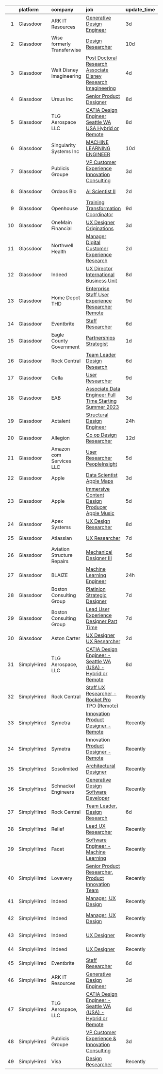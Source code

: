 

|    | platform    | company                    | job                                                                                                                                                                                                                                                                                                                                                                                                                                                                                                                                                                                                                                                                                                                                                                                                                                                                                                                                                                                                                                                                                                                                                                                                                                                                                                                                                                                                                                                                                                                                                             | update_time   | location                  |
|---:|:------------|:---------------------------|:----------------------------------------------------------------------------------------------------------------------------------------------------------------------------------------------------------------------------------------------------------------------------------------------------------------------------------------------------------------------------------------------------------------------------------------------------------------------------------------------------------------------------------------------------------------------------------------------------------------------------------------------------------------------------------------------------------------------------------------------------------------------------------------------------------------------------------------------------------------------------------------------------------------------------------------------------------------------------------------------------------------------------------------------------------------------------------------------------------------------------------------------------------------------------------------------------------------------------------------------------------------------------------------------------------------------------------------------------------------------------------------------------------------------------------------------------------------------------------------------------------------------------------------------------------------|:--------------|:--------------------------|
|  1 | Glassdoor   | ARK IT Resources           | [Generative Design Engineer](https://www.glassdoor.com/partner/jobListing.htm?pos=118&ao=1136043&s=58&guid=00000182b4e85b62ba640073dd99b84c&src=GD_JOB_AD&t=SR&vt=w&ea=1&cs=1_1594f943&cb=1660892503219&jobListingId=1008072023675&jrtk=3-0-1gaqegmsokhqr801-1gaqegmtagsog800-59d5607c1d7a8210-)                                                                                                                                                                                                                                                                                                                                                                                                                                                                                                                                                                                                                                                                                                                                                                                                                                                                                                                                                                                                                                                                                                                                                                                                                                                                | 3d            | Menlo Park, CA            |
|  2 | Glassdoor   | Wise formerly Transferwise | [Design Researcher](https://www.glassdoor.com/partner/jobListing.htm?pos=120&ao=1136043&s=58&guid=00000182b4e85b62ba640073dd99b84c&src=GD_JOB_AD&t=SR&vt=w&cs=1_4b9acf99&cb=1660892503219&jobListingId=1008061068404&jrtk=3-0-1gaqegmsokhqr801-1gaqegmtagsog800-8e8d3fd3090ffea4-)                                                                                                                                                                                                                                                                                                                                                                                                                                                                                                                                                                                                                                                                                                                                                                                                                                                                                                                                                                                                                                                                                                                                                                                                                                                                              | 10d           | New York, NY              |
|  3 | Glassdoor   | Walt Disney Imagineering   | [Post Doctoral Research Associate  Disney Research Imagineering](https://www.glassdoor.com/partner/jobListing.htm?pos=106&ao=1110586&s=58&guid=00000182b4e85b62ba640073dd99b84c&src=GD_JOB_AD&t=SR&vt=w&cs=1_1743dcde&cb=1660892503218&jobListingId=1008070871758&cpc=BAEB662971763A76&jrtk=3-0-1gaqegmsokhqr801-1gaqegmtagsog800-094cb28899651f1e--6NYlbfkN0DAFTyt7pbDCC2JPO79CSdi1dIb81yjczP5qsKcZIxgiYm3-7g-689UDqHItQTwke9Fx28i8WvyzUKXqY8nPuZwaZLte5ddTqjQHCSuU5-ym2PGqwmmKXFtINbEiUYIg1mB-NmFatQHYkr_1eGlerVcAfCzygTPNzjEtBLdlkoRyrPrs80HGZk4Z3PRdE3YT4vdDjG6zhgrKWqezTcRPwTmxMDnbGugmJGTWA7SAycT6rHBAtzR0d1A1XuPRlxt6Zn7ikV_1Mba8efJjCCaWIP7QH4dGShHs6-M4hDjQDgDhHWcZ9XKooXHr57AVhPT2SqS_WsHyQDTjwBSdlowk0OwN2pET2UnnaHkElGXEqPplv0ywegLGVHqz3h5hWUTV46MXX5CI3K8V4C5eas1Zcy3K87ARi3aaQvxoCqrXCWfkPM25P06j0h11CQ6i-yYGD4%3D)                                                                                                                                                                                                                                                                                                                                                                                                                                                                                                                                                                                                                                                                                                                              | 4d            | Glendale, CA              |
|  4 | Glassdoor   | Ursus  Inc                 | [Senior Product Designer](https://www.glassdoor.com/partner/jobListing.htm?pos=115&ao=1110586&s=58&guid=00000182b4e85b62ba640073dd99b84c&src=GD_JOB_AD&t=SR&vt=w&ea=1&cs=1_0c10381c&cb=1660892503219&jobListingId=1008065490439&cpc=32EE424DE2B657EB&jrtk=3-0-1gaqegmsokhqr801-1gaqegmtagsog800-0f4990980a094ee5--6NYlbfkN0CT8vBT9H5mqECx2dfLV_FONLPDKpIRssxVwtj05Tmm4rA5I0VNOPdM1oYsK66ov5raO0uADoL_HwNUxmuWPz6b3xAPWpGh6TXvzOMOshkKmAMxoP5OoLxfrKOE-z9l3SkI6eyd5eG4HaiPwODKjxaVlhnoIjchs_VzcAVLh6h7rFCRAEkT6mbF2oLyMi86T-7XMv7_kIb0BP0IWrvAGyLv4lPixyEKCv7CVRgwzEyJjcUCYgH_6iXNL02jWl5ZoWRDB6Ok7F7qfjCXSD9fAS4COzqt-HZ-06dn-2p4tYfLnZjoQhTE759OiAM-tTnIFqP0Po8j1ZTryQMQ19_F9aG2l-Bako2FVBWcCiYkWArhmcQyQW91Y6UWaq1gPlpiAzQqD4saTfWJd_TY2Bma_79QlFrQw3FkB9GqdNLf3hv7SLfDll74xLqkoKcuJRCvAmC0QXpsAS4dkCJ-xqS_wzaqWp1sCV0x6mGzn8lRwuZAihIy-_26f6a2r6ew1C-pWPu2UBohk1Am1ZcU1XvMb03SNpfrPe7qdmZKLQ2c2zVq9yeSvvggETq0JhUz3ItNetUCpbF-mDqTa7jfKps-92gb8j1JhFvdN46LbppjzbVTihpBQOAFAPw1deT3p18bLpaWj8Yv7rlHGorwkoxyNlSzjUsyjkBSbL8u9tkYC5XUQ5OKOGcAx1sSCj-TdTZfKNptKB4QUsiXZbV-4wNmutN10FZjs-jABbwJoISeRZH2yuFp1MTom0IwWK-2h51AUsn1pZXGyOJRyudX7XIl804tWXtQpt7FiqNMCTaodRlbYRo83SbQ_swInwqKxBL_cps2X3kJNxc6rUSFzhhFEmaDTMPvXBqqFk45_42mxmtPwNVLhUFUC7EMp_UT20B5-FmNwJDPTtSmB9gPLJysZrVykLoBZcvEdGZQWB7L0d3N-fCJ4XYut9eMcVsKRM28wRAzu2PI8royxso5XaWT-jma8lpoW9uz2rNq84ubunb3MW5GAYY2p4iplxSw63eeIz8%3D)                                                                                                                                                                | 8d            | Oakland, CA               |
|  5 | Glassdoor   | TLG Aerospace  LLC         | [CATIA Design Engineer   Seattle WA  USA    Hybrid or Remote](https://www.glassdoor.com/partner/jobListing.htm?pos=107&ao=1110586&s=58&guid=00000182b4e85b62ba640073dd99b84c&src=GD_JOB_AD&t=SR&vt=w&ea=1&cs=1_b0f08940&cb=1660892503218&jobListingId=1008065865434&cpc=AC285F3A3ECA6BB0&jrtk=3-0-1gaqegmsokhqr801-1gaqegmtagsog800-0040c5469c466f80--6NYlbfkN0BKgzQyzTF1Q9mOsR1amaS-juVGLjHt5Cdom-gEF9y-xWqkDHxzYyAYpJ3zUcDhxz4Ucf0zofPiYoEIDmBTRbiOZ55wDGzQ3IoJ104kSJOEtv19uoBn6H2Uul8rVc9knP6AVoyemQZ36veN3QI-BZuLQyoIs5b6xvEs0rEnx54MoqeORBjUJloUumLEXEADN9mjEeSqIxJex-opZKkY3pD_hJGrjNtv9-kuxlIebiqxMpQFuoP-feRr_ksT3BLiS_VZOmnJWpkhQ83b4M_PRHxkYtOwR52HccC1YoO5tmcUCVc_8hePqcfXIl57HnYJC2B0HAx2uJ-7xiBsQ77DNzzuQosi0Nrigk76wrzL5n5MXp4r1C8U18fiLSisaFt809q61EjZMb9d2p6wV4GbNv7DHDr0Y94LOc38rECBh0Sv3OKdg2yvuf1qv0HjW_gVl7eRMYzJLbLB2BBoFbKadqh3s_F2xOndOlyttIv-bl910gf0bHDGx8IDsbFpTlDWMKjRm7hhMBvE3DAPQE7tOhHuwZNWTaoO2ag%3D)                                                                                                                                                                                                                                                                                                                                                                                                                                                                                                                                                                                                                            | 8d            | Seattle, WA               |
|  6 | Glassdoor   | Singularity Systems Inc    | [MACHINE LEARNING ENGINEER](https://www.glassdoor.com/partner/jobListing.htm?pos=102&ao=1110586&s=58&guid=00000182b4e85b62ba640073dd99b84c&src=GD_JOB_AD&t=SR&vt=w&ea=1&cs=1_be86751a&cb=1660892503218&jobListingId=1008061183924&cpc=83BAEFB8A33E57F7&jrtk=3-0-1gaqegmsokhqr801-1gaqegmtagsog800-7210eacefcc866b2--6NYlbfkN0CtwOkgDuej6vPfWODMxjOIyNEohQmdYMppGq8y8dOpBhDQGscm3dodQ8jwyPYAPvtMN8oOsFtAXeV00_JlJr2hexHfooBDObTkIixtocVIuly5mY_LhOoVsfT3yebNSuw3MixXazDBx5MNcje3IPzphM3oPK2w_zBOyGtydC8v00WH2tx7Qgl3pYOavSXSaCmHil_sTwjlgfNIUjLKEzhykASCEdxi_ag2pILeeswn_KEsMpzbKUl2z_6z_cauaCefczNo91dFSxI2RjDoXiczO7oAEfEfPQ0md30kxlfHAw_cu7uUIPcwMYrOrxU1RO1ouBceBUOHdQ4wSwSXcUl-uyyAbP1yT7nr38E8Xbci8wYrWU0m8C7DrIxwKd2ptsCT3lmiZzfXdVpxfaJtYOJsemTdpPStZeiBOE9rh92xhrLBSWc3x8lkXve8GwQUzknEmZtMtIMQHPmAAaIVcY_MK3P3c8MFQTXcTsYKCoR-YFui2td46QCyEpfeE1mHvnc-LmOw622ctQ%3D%3D)                                                                                                                                                                                                                                                                                                                                                                                                                                                                                                                                                                                                                                                                                | 10d           | Princeton, NJ             |
|  7 | Glassdoor   | Publicis Groupe            | [VP Customer Experience   Innovation Consulting](https://www.glassdoor.com/partner/jobListing.htm?pos=108&ao=1110586&s=58&guid=00000182b4e85b62ba640073dd99b84c&src=GD_JOB_AD&t=SR&vt=w&cs=1_3fe69683&cb=1660892503218&jobListingId=1008072427438&cpc=D2F1DE17EE1F43B9&jrtk=3-0-1gaqegmsokhqr801-1gaqegmtagsog800-99be2620ae6f57e6--6NYlbfkN0D_XFSRfOpY7hhzl86VUrgfgdzYRVdqdkK81Ka1OFk9uoBeHTQ5PA0c8DCk8CaDkiZvQ96cH1tiaXHMEJoauBatExTpQpw97-GrDpol1FQi2OLNvwIp-o1TFj2a8PbDmwgXr2xxZPfFI2xXGM7ZEo47pdX301DhuBOI9Uz_xnp2w4aAxVCWaSKI7x14C1fLIQe9dGH79h4IT-C_1HysoenYRaNmwHAN3AxUPmAJV75IIDnoboRVqa-GXoqUGoTJlpUBaBg133_OUXIJGH4ggc9gAmN_qz2ghjo2EeesT-Ib22AqJYfCD0KXMgCrqMXDqPmXjnTUzeiMhKx9jmO4U9R2bo5Xt4Z7afw6sSRDNxef1SUCypxtOAkrDIe6qUjSjze9i9qD5x9Lomzj5Ot_dji8KbQ_J477Ts8zjlDtRBbYAbSXDlQyMhtkfEbbWn6LDPBLoVvxyn9tbaBwx9_GuGoysJgowTSogOsOG4vYtkmHED6rrkUhzg_gFwJe3DQ8hLILFtOgIzOOl--DDr5Ac9n2dfQiNxtbl2FRh-n8WYS56BAQ4XwTU7uBMzB8oTYKXbSmA1JkgnfBv3QGU9Fm4KPM)                                                                                                                                                                                                                                                                                                                                                                                                                                                                                                                                                                                            | 3d            | New York, NY              |
|  8 | Glassdoor   | Ordaos Bio                 | [AI Scientist II](https://www.glassdoor.com/partner/jobListing.htm?pos=113&ao=1110586&s=58&guid=00000182b4e85b62ba640073dd99b84c&src=GD_JOB_AD&t=SR&vt=w&cs=1_ac84d14d&cb=1660892503219&jobListingId=1008073833681&cpc=F4EED0218A761C36&jrtk=3-0-1gaqegmsokhqr801-1gaqegmtagsog800-a9b8b5c041307424--6NYlbfkN0DG4ntHtB_rMsnfhgmnSvK2brktLme1L4SiDeJjQ-izrVOLqRJ5-yjEhSyAj73O13S_IEOR7_PpnawSCvmRKLMLCmeRXI8Ce8GXTbWY8dKa6NnZHojXDhfPofRgzHxVBTv7PP0I_CZroco8vAFRUy1BLzeOgP3DfalDdYY4f4PuAhxdZxw2QqWYbWa1DGHWKaRY0_ErFcbSi0VAktKwXX4ksm51km8pyDYLiZB_h_l8h44N-HnzWlAdpWQpEcKXr7G1eLN-GvhJyCkxm6gSWYBt3qjwDeRWWCUdmpP6BKAdIEOMwQKCu4UaaLGbjwiO12SwP0a6SrR46v1RriiWykbpXIKqqVH3LpjhvJ52TWx2Aqkp4jDGR5BbDy5xqnu3PgscYs6AXIHDYQwOFhvBfcJDr60lpNjWTjmj4-2VUYVLs9-rJIU-F6wfWhWeb3ln1FHT0AMx5au_CG91SurO2MDXFl4GhmF6az5KwdSi6FOCrLf_4kqZvczJbm-FgxgMjzjgD7S-EK0m6GCEkbU4VSQuGNIqaQcz--F_FmsqykIJApin19NPQeGrXS64icOzuYBPjTWUYvaJ1uBOaRBclV-TczMlLecv8En6oqsT0IqWm_g3_lD6ZurGwrFxNgMhECGzsZShcqla2RMT8zzoa3DzX09mAl3wkgiUBR8Ozca2aHIjh_UJZo6uEvWhfAUkHUX4PUZviLh0EdWI12w6Vf1WdKiNo4n0suurM3D_kMmHcNKwORKcwAXYleENpR24bFHmIybotuP9KCj-K3aoypzjuX8dfbNwl2VOTr2kknIM54cugaIQbHCrGzlnXm1Nps4ap928tlhxgBr3fTWMpqDxBpiELsT7WP4FLyIHTuy1idrku00VcOdPGUROgyGe6r4nxZaz9JvsWkPJKR6UEbw_sYNqundA0a6PZmyLj-8YXZOwkYktY38t0KltCSbH5u5rZHw6wgBZIw%3D%3D)                                                                                                                                                                                                                               | 2d            | New York, NY              |
|  9 | Glassdoor   | Openhouse                  | [Training   Transformation Coordinator](https://www.glassdoor.com/partner/jobListing.htm?pos=129&ao=1136043&s=58&guid=00000182b4e85b62ba640073dd99b84c&src=GD_JOB_AD&t=SR&vt=w&ea=1&cs=1_914712b5&cb=1660892503220&jobListingId=1008063012598&jrtk=3-0-1gaqegmsokhqr801-1gaqegmtagsog800-1913d0dffbc4fdb2-)                                                                                                                                                                                                                                                                                                                                                                                                                                                                                                                                                                                                                                                                                                                                                                                                                                                                                                                                                                                                                                                                                                                                                                                                                                                     | 9d            | San Francisco, CA         |
| 10 | Glassdoor   | OneMain Financial          | [UX Designer   Originations](https://www.glassdoor.com/partner/jobListing.htm?pos=103&ao=1110586&s=58&guid=00000182b4e85b62ba640073dd99b84c&src=GD_JOB_AD&t=SR&vt=w&cs=1_fe30aa9b&cb=1660892503217&jobListingId=1008071914097&cpc=BFE8C4BF51BDD557&jrtk=3-0-1gaqegmsokhqr801-1gaqegmtagsog800-b5fc7d87870fd013--6NYlbfkN0Bjlu5n-gv5HO0Uw8oUWkLCzq7-4ueCq4bqHo-b0jTNgI54p76ZEKrkhhuicj6XEfpIjo7a25H-HIiRSTYZWtROeTxe6MGq6Yg8ioRilOc1rhN-VoJJn2A0idvQeuWVRzY1YXFXgKldeI3EdTbhqrfDW_iwgyhi1r9sbU2NLwuD_QehPYuggBjtVyB2N20SuuAqpdQz7LJtmGUC2za3DbNVzIKoCaY0AMI3LwXMQlWhvB4Er9DkX_sjWNlAacU599xykrEzGHhvBgxumfNeEgYbVj-ziyWx7zTqCqZPY853Fl1m1p2Rod2C9vFJk4XWiQTZIa1jLgE2lFr_CpaPo0MDP60Q9LIfPRwCZCasJgM8ihzSM2oDcWBrPPGcTQ4cr5pbSzPC_6qXX0h60RbRshhh4dM_L6NaN62KzbeNsJp4LJ_SoK9wZyUE8iqBeeB8j58%3D)                                                                                                                                                                                                                                                                                                                                                                                                                                                                                                                                                                                                                                                                                                                                                                  | 3d            | Baltimore, MD             |
| 11 | Glassdoor   | Northwell Health           | [Manager  Digital Customer Experience Research](https://www.glassdoor.com/partner/jobListing.htm?pos=110&ao=1110586&s=58&guid=00000182b4e85b62ba640073dd99b84c&src=GD_JOB_AD&t=SR&vt=w&cs=1_0af69312&cb=1660892503218&jobListingId=1008074844388&cpc=451933188B21919D&jrtk=3-0-1gaqegmsokhqr801-1gaqegmtagsog800-fc022f85d3b900a8--6NYlbfkN0AZWWK9Dkq8A_dUHCdj_uLeVWsWS91-0wEhlKVHwzSsO9Etv9WaFTD0YdZedibhSBs_AidpMc5okhucwQ3qDq422HNFwM2on2Hs7x3WFCypOLI7iO5i1l7VM2d_U2slGIIiDblGxlFbP0vbtFBJ-LIsKnMpTrjoIDdrA40tY69HsS-FlX60wwFpRzc39lniVrCtuKQIHGzMh-8-vl5aOAONk_JoSlVePb46nWQYV8RcOneABSLaPnZwLomBRF5Sw6RZ6rMF2IzUsBiNzzz9HPSTWg74vtmtlusWyNInoZuYp-3mGSCBv91nX2mzaBzqvWjlXYAOLOCeFQGEZewrPaOETZWFbBd2O6QJ1DpJEsLdr1lK5TmcLuLMc06QDf7oqg6Ma6aM1gETvmYBee1leNT__6j62eJ5NssLs9PVeh5NoKbK5owr8of6LNPjq37_DtI64CVbODjU9QJWEO91jvMb4AKVZnxOZT6i2Le_y1AVJm6kUZK0HYDlDGc73eOvEpvduc-JLP9WmTZzJfq24UMgN0bnmRgUmqNhVNA8NsQc_zR-oAKjGEC4VGDtRNiWfevqBVSKxoniLwb-x5d7v_I2SqDyQsW01r2C5CAzJow0MSxgo3KKQdN5nCj1JWdlvLx79yrJeGRKiz2f0cKc-l9TCWab92O1Mwf9TZH97Evvq6ZxZ6Wm0lOzB_kdK8CzGQxnJRODZCucQkh0fCa9yri6FXZYE1ebTyESXCLX8_AMiLWzhLNeapR1z6zAv-5WwWIJTRSNTzymgiDX_0aKahCwrnmZm7eAdu8m8LkOUOXbK2nCj3esA0Jx4iIYE4WG0WPV2nD08wKrBU4U0-jgTk_Qc0GxbPuPmehQbJ4cVAdV3BKKYnvkqgjURmn9iQxKt3q-UHBsWKWfy4PYQYkQ5TTAn5pc-lMZGrr81soHctehfj5HVBjBXEAj_1fQbNcC64mdD-3A5iv6UuhvlT3xlg9IGBd6tJ5Z6o0kJDTJn4vA183_Oz3Kurw5o-1Clpwmrq590DCFZcC48TLqeMr1IBzy58DUpmrm7fab692XbuSZne2-nYQgPc-fQyaw2zDhKOnsNUCDKfKJrs5wVh9io2omNAuQr7xTFwOg06pWh_oAGipaERfJHYnloftMsRAWaOOE5GR4ItzYUg%3D%3D) | 2d            | Melville, NY              |
| 12 | Glassdoor   | Indeed                     | [UX Director   International Business Unit](https://www.glassdoor.com/partner/jobListing.htm?pos=114&ao=1110586&s=58&guid=00000182b4e85b62ba640073dd99b84c&src=GD_JOB_AD&t=SR&vt=w&cs=1_8076d399&cb=1660892503219&jobListingId=1008064793981&cpc=C4A69CCDBB3B9599&jrtk=3-0-1gaqegmsokhqr801-1gaqegmtagsog800-83c994506a5b7904--6NYlbfkN0CiRNM7CVr8YueLFKlzwbFWI0o7IjV438l4sVrvKZ0flpURU_mqoI8EbsK64YRr3ODu-8h7Ziiu6H8DRyUh-fCgefPVbobYL8Pb-_6nCRB8eJjoJuMYULuBYZmklPY7CyxQVsbWeA5pn0Rn0P1GtSeUtsxnQ099bmdHLcjqaC088RxaeaFNvPcKQRC7ZfBpTwFA9X8IcX9tIZm1yomMgmxoA1x46HaDHRAH9NlUgP44oZUEzb5rgXJrCxajMGudE0zYXJ3vH2opqEz-gQA9nGyRqI2YToTfNvdkOlWuDXWhCUKsOa5kcaCsIKJVne1FhaxpSUb4blpkaOXcOkU5Uw8vrvoeulyU-E7MUvfL-gfnZrH0qDUsqsGxGy8AkILoNdL55g26TbYW9bYVszXBZgz80bionuHVdVstmUqAkOmC1M8DzzeTPYUtOnQq5N5pONazOdaDW-5rAWA1VxWfrZIfzNoPIhUYF_4lQp91vQuxbKdfW0sgxb7xDyp0EnI3y3TH1cel9aBcN7ur5PlnZjq4)                                                                                                                                                                                                                                                                                                                                                                                                                                                                                                                                                                                                                                                                 | 8d            | New York, NY              |
| 13 | Glassdoor   | Home Depot   THD           | [Enterprise Staff User Experience Researcher  Remote ](https://www.glassdoor.com/partner/jobListing.htm?pos=127&ao=1136043&s=58&guid=00000182b4e85b62ba640073dd99b84c&src=GD_JOB_AD&t=SR&vt=w&cs=1_a433ad11&cb=1660892503220&jobListingId=1008063577185&jrtk=3-0-1gaqegmsokhqr801-1gaqegmtagsog800-98841ea7cd005356-)                                                                                                                                                                                                                                                                                                                                                                                                                                                                                                                                                                                                                                                                                                                                                                                                                                                                                                                                                                                                                                                                                                                                                                                                                                           | 9d            | Atlanta, GA               |
| 14 | Glassdoor   | Eventbrite                 | [Staff Researcher](https://www.glassdoor.com/partner/jobListing.htm?pos=119&ao=1136043&s=58&guid=00000182b4e85b62ba640073dd99b84c&src=GD_JOB_AD&t=SR&vt=w&cs=1_e2b8fac7&cb=1660892503219&jobListingId=1008069024242&jrtk=3-0-1gaqegmsokhqr801-1gaqegmtagsog800-c41e0339f0bcd15d-)                                                                                                                                                                                                                                                                                                                                                                                                                                                                                                                                                                                                                                                                                                                                                                                                                                                                                                                                                                                                                                                                                                                                                                                                                                                                               | 6d            | Remote                    |
| 15 | Glassdoor   | Eagle County Government    | [Partnerships Strategist](https://www.glassdoor.com/partner/jobListing.htm?pos=125&ao=1136043&s=58&guid=00000182b4e85b62ba640073dd99b84c&src=GD_JOB_AD&t=SR&vt=w&ea=1&cs=1_d7265959&cb=1660892503220&jobListingId=1008076874563&jrtk=3-0-1gaqegmsokhqr801-1gaqegmtagsog800-82cf32710319190c-)                                                                                                                                                                                                                                                                                                                                                                                                                                                                                                                                                                                                                                                                                                                                                                                                                                                                                                                                                                                                                                                                                                                                                                                                                                                                   | 1d            | Eagle, CO                 |
| 16 | Glassdoor   | Rock Central               | [Team Leader  Design Research](https://www.glassdoor.com/partner/jobListing.htm?pos=101&ao=1110586&s=58&guid=00000182b4e85b62ba640073dd99b84c&src=GD_JOB_AD&t=SR&vt=w&cs=1_9f0f7a7c&cb=1660892503217&jobListingId=1008068174673&cpc=0895FF4B786D6A9E&jrtk=3-0-1gaqegmsokhqr801-1gaqegmtagsog800-4dc0b4df28d9f531--6NYlbfkN0D1gKYbjhnuLsLCCsuy6Da6jM-qXt-1-sWstwvcDeqOdFWHT3FdK6wqvS3CGJVEII5NCNLIIZ4v66FKMiBoR4FaU5J223VR_KOaZ0qc6U82_gINfk-2XUyU8lf4CuPcYkevgMInwio3YccQ1EEhA3e6K2uL-JAEwrofWmKwhHRvhZpCLRM7eZj3rQIs_nLNyQJlgmEWgmS4OQZWa5dKJ8eNwrfFdNsKAjPPXf1ci15zCP5biyEXydHrmMCfKPgGWxDK0tvjJFYG-czdQPHa8QvkcSbeobMyFUswiFHxbpnX_as9anA9fhlfq4NxPkW8ljTu6k4Jzm0w2NrtG8mqmP8batwJ8nWu1badsBsHfbmXV1n6Jto6rkyeVE5701KcjhohSFhg2RExNggGabQdk8JmdVJ7PoZl5mGel6zOg8iw8lloR1oxEEyba1v9f_KWMtvV8KEVgud0NgPeYlRK44sJk46xJ8yRPQKZMk4rVsYNkAV3VdI8uBHfeHsPPR-CXy7akDBfZVn9UcQ1XtxEyYQedmga6QhWEcCYjUE7zsxKkQ%3D%3D)                                                                                                                                                                                                                                                                                                                                                                                                                                                                                                                                                                                                                                                  | 6d            | Detroit, MI               |
| 17 | Glassdoor   | Cella                      | [User Researcher](https://www.glassdoor.com/partner/jobListing.htm?pos=105&ao=1110586&s=58&guid=00000182b4e85b62ba640073dd99b84c&src=GD_JOB_AD&t=SR&vt=w&cs=1_5e12e1e6&cb=1660892503218&jobListingId=1008063335527&cpc=AC285F3A3ECA6BB0&jrtk=3-0-1gaqegmsokhqr801-1gaqegmtagsog800-7b47077143880670--6NYlbfkN0ABL5jwqrJX8j4-zsE1pdctockIOMh3bUiDojLxDHSgft-IBPHc-ugKxXUaFJpc9dcjlWjZdJls5oZUQmc3oxOF2YDr_yXSSNbXLCmenrFqs0rU5lpjVP81iyWap-KeNsUfQcYNfGp2G8CCDy8-Hw39OyeeZ-dU8YKHXDFjD7niJtDK2StkgXxu2PEmt3EfoZxaJdJYnXKmLLu_pNvEeZ2gZbuDNU7FJwgWEugReDOsSH0817GhDFyrNeCK09SZR-iah3D6yR7fbWpRsqWYX-zXi7kmM2oXOKWEDP8azQ-VIJ2ZjptIDI3-FXaJ70jScSqsHqKq2R-rpg8iiLfSY44pWekl1PWR1E7oMNvOzrZNIzJLDQIzFVWNyFphxphDAUOcVJ3Ts4qZDc71gey2cNXTEO52934FbwmY4p7EwHKWiDxGFqZsOIbwMUWoPrWt88Q8XNgUxdX7Q1ERbRHhJH_mpgIes3OfUioPbs53-s7iaSC0_ce8U_tz-vf3ugd2Q2ZynDOnH-GRIM6slV37xxnRYCjUKw7XyStfxJrtXoHFXxhmivtJWcM8MU2iqUyO_syqsopea7H_-4uEFSBuXjoI_5FIgm4I5wAaLIPTWu5HXbgCriTSqUquKMm2lZFQez18QJ-kwWkgJTu85Z_owOeY5im3ePtyVNjg3NISowEE87-1yfsc0YV4jjzvSuJG0v5fro5SE10wv7zkF48m4dW-g1WB5Rscc1Jo-NPQnDz70d_sKY6-sbnO)                                                                                                                                                                                                                                                                                                                                                                                                                                                           | 9d            | Philadelphia, PA          |
| 18 | Glassdoor   | EAB                        | [Associate Data Engineer  Full Time Starting Summer 2023 ](https://www.glassdoor.com/partner/jobListing.htm?pos=122&ao=1136043&s=58&guid=00000182b4e85b62ba640073dd99b84c&src=GD_JOB_AD&t=SR&vt=w&cs=1_6882b9cf&cb=1660892503220&jobListingId=1008071825333&jrtk=3-0-1gaqegmsokhqr801-1gaqegmtagsog800-30fa73502429d50f-)                                                                                                                                                                                                                                                                                                                                                                                                                                                                                                                                                                                                                                                                                                                                                                                                                                                                                                                                                                                                                                                                                                                                                                                                                                       | 3d            | Remote                    |
| 19 | Glassdoor   | Actalent                   | [Structural Design Engineer](https://www.glassdoor.com/partner/jobListing.htm?pos=111&ao=1110586&s=58&guid=00000182b4e85b62ba640073dd99b84c&src=GD_JOB_AD&t=SR&vt=w&ea=1&cs=1_ab835e4a&cb=1660892503219&jobListingId=1008079990353&cpc=F4EED0218A761C36&jrtk=3-0-1gaqegmsokhqr801-1gaqegmtagsog800-6346d5601b55ba1a--6NYlbfkN0ChYVx_I3yfZ_JDY3EFoivtqvi_stwnZ_kRt8Dowt_l_d1ydueao4NE-oUleRJ4yhjYQ8re3c_EmnQibynnB_qV6-GQB9cYjjfu95_I5YJhzBMVV1ON23etcvxQ-FQ6zTpuy3BYcXxg7M-_oq3S-2cnUiOgm6aTrXBIU0rpbsFwrlLeJKfl3EOHgBMzFMSEz4JwA0r0vs4eMu80fgpHSkXDvNCGiV6DwAEnsc0pL6awXNR2K0WP6uc-wzdBffOC3VYvp7ymgo7G21skIiK6IGeAUp8DzQ82ILVppVhmBki5TxLNtIQ6e_Spe5Dd5gXv7I4GIhiij2k5_xsYbHNUerxUsdFDbeooFGNUtWMNsX5aIMseEOEzt1Shj1WXeGWmvkU0UWoJ0tmNkNz2YXEq95a4VUFkcXXoP3B9mkCyjq_ztUu0LhBTsO8dnWmXfLJE9UC4K_K37lYTvjZFXi0JZ_QDZAQqGCidRXTjUvhDj-Qhn4OvhEwL1KTFaDzghk8XoexOrCBOkFxwosZ_SumvAZ7DncVVswBuzwOp9Clv0-hFw4vtw76qcxCtTzo3ojQtdDOM_BH4NQAUyWB8Zd4ff7JthCUEUL_Dqx_a8Un9PW8m3T7S_yIrLzvDHfJO9YVG1QqnrLFNoKWJ5BkXnjtIGLvGOhts3wkOXPB8gyNIK1VjvN3hT08PbMBGnWAUItqk3C3tQLB_OpfLAUrnroYiJ0lWYF6-5vaxv3Ou-Uz0xGq9PL2buzd_UFDP3vWcX5ZkBAR9Ef_pTUGxDlBHhUZPGMY5pdhe9I6RMamofZtTRP5D_Jp4pmvyFj8VJbyG_dbomKFmkjZfK2XbuzYa3GBv1zOmzSUsMvNcL82GKtXfCTzfHbCuDwUQHwlsOdG0ZOlxgy4IvixQEXxrwxKX-_2S85bo0uQC-Q6QjavI07mqmlgLGxbHCcm8iTHciYlkd_THFTuI4GMttndsMSJfU38HHfwoK1trhbYmasP3vTvS9TwNkw%3D%3D)                                                                                                                                                                               | 24h           | Ridley Park, PA           |
| 20 | Glassdoor   | Allegion                   | [Co op Design Researcher](https://www.glassdoor.com/partner/jobListing.htm?pos=121&ao=1136043&s=58&guid=00000182b4e85b62ba640073dd99b84c&src=GD_JOB_AD&t=SR&vt=w&cs=1_a544bcce&cb=1660892503220&jobListingId=1008057114226&jrtk=3-0-1gaqegmsokhqr801-1gaqegmtagsog800-c8881cf3a56037c5-)                                                                                                                                                                                                                                                                                                                                                                                                                                                                                                                                                                                                                                                                                                                                                                                                                                                                                                                                                                                                                                                                                                                                                                                                                                                                        | 12d           | Carmel, IN                |
| 21 | Glassdoor   | Amazon com Services LLC    | [User Researcher  PeopleInsight](https://www.glassdoor.com/partner/jobListing.htm?pos=124&ao=1136043&s=58&guid=00000182b4e85b62ba640073dd99b84c&src=GD_JOB_AD&t=SR&vt=w&cs=1_8b6d9aec&cb=1660892503220&jobListingId=1008069900162&jrtk=3-0-1gaqegmsokhqr801-1gaqegmtagsog800-b43c760616da6fc1-)                                                                                                                                                                                                                                                                                                                                                                                                                                                                                                                                                                                                                                                                                                                                                                                                                                                                                                                                                                                                                                                                                                                                                                                                                                                                 | 5d            | Seattle, WA               |
| 22 | Glassdoor   | Apple                      | [Data Scientist   Apple Maps](https://www.glassdoor.com/partner/jobListing.htm?pos=109&ao=1110586&s=58&guid=00000182b4e85b62ba640073dd99b84c&src=GD_JOB_AD&t=SR&vt=w&cs=1_27ca07bc&cb=1660892503218&jobListingId=1008072873070&cpc=47CFDC01B3F81FAC&jrtk=3-0-1gaqegmsokhqr801-1gaqegmtagsog800-d8f758e3cc889181--6NYlbfkN0BvKrLyj5gPmtZO9T8euul8TCxuuKNOtzRJOomxnwSEodTz2Bc-sPZl1dBMH13w-jPoGoT-6tNO4SZeyICiuRE5Cv-RHVDYfdGKdDHm6IJXEluzzdehaf7bf6Y__raXJosEMfA_dih_DkTQUKw4n6nUNxbXQGHDDOzKW2uRf3F3E7xFn_EMLBkLzKA4wA4NQLZ3A2eAckqL2NFpLekSfjPk31ryM9wyJ8h7EQXzHcyu4EFq0gWFMZo0kudZJjootHFr15HsA19COcnk34vg6qwoRUvlIngwARecnnh4SIXx692_wzuM57jnAV4OA6cEPb5D_cjHG9HP6IM56PVLuoxQS5YitjSZaupZoLu0T9-o6Q_bVWBAKE-rvwRSbguQdKDijWQbzLQLMDT2zjc8528T9765HbAzaXVjTP6h0ESN_zQc-wnAYWJe3ZreMWgM8vPSEYBeT8RJdNfzaQQ1aTPnBp7WlL8VoLjA4m26jpwuIoYnvujwVGy8-RRPFRn4rGaUl68unUSMmng8IvhgMv32D6T_pRht2U4aYO2RQr92cl6orrIrzYjVsW-7sAT2ehxF-5OT8Evmpid6fO-AqHbYGqggP8EqANePgGfer-0ryAzWBEzRX6NdZ7rpliO2Rl4uCHbvzITV_EoQxfjLQvTd7DrB1a11KFsV7YI-zoMLrcwoNdeJ1vSNS9dM9ZHFdahLXBspQeZ7aBoD3AOWv_xIZ8hfxUvE3x_5vVEEDjUJ_zCdIUrpiqmXrGw4t7ZhqGWouzogvgNKyuctYb9fYUS9_bRm8kWjVG8_VSqNgJiwWUw2xR_82xCR4xDJWRhmpqX26JBiHE4OE2pN6YppZ7XolnzpfSZVQkRqwQGxkqvj4PI82mPky1wXahESkeR8wg8myqXy8LH0Ji6HI_RdFvwPkWT9P1gFLQogAuLq4dxbhqpJGxp2go9b6H-LiIjLXwCvrSOFWMiv38bN-4qw2hi8)                                                                                                                                                                                                               | 3d            | Seattle, WA               |
| 23 | Glassdoor   | Apple                      | [Immersive Content Design Producer   Apple Music](https://www.glassdoor.com/partner/jobListing.htm?pos=112&ao=1110586&s=58&guid=00000182b4e85b62ba640073dd99b84c&src=GD_JOB_AD&t=SR&vt=w&cs=1_63d326bf&cb=1660892503218&jobListingId=1008069556268&cpc=3BA4CE39D5B5DEF5&jrtk=3-0-1gaqegmsokhqr801-1gaqegmtagsog800-66f7682de66826e6--6NYlbfkN0BvKrLyj5gPmtZO9T8euul8TCxuuKNOtzRJOomxnwSEodTz2Bc-sPZl29JElYHfcoRyptQvj7xlkriqhxG50_dXLQzgfASxZAP8PmeLh9zWp-pplDUED6ovo3wK-KMzZ6GKsOSk90PpRLLD7vZEAfVFM9MGcY7Wc_GSrB7jRN1ff_TQjfWsXjOp-GJOdMnBGoOAYlqChoKeJyaxmltILDc_QS4wXwcIEAXj2ZXlkyn40rfEpTVdAXELTqhlfDxL4UOURPN-g5bkDtBmMPjzGxt33D8897N6Lw1k4QrXa8pGXXiTrXZS0SRj016mfE2USg-IvB3nxqMgf9muksiPixOQ_MOBgNWABaMaFwjsTTIJC7xerHAVRYkPBgKhi5W_Nx8gKT6mCsTM3lZkDFLa9KfeQEVtQ3pnJWIVfk4nSRVpVpRTuwwWUOA8r-SnwSGGACc3sSWFyPnD8TZ47u7jeQWkRFaIlT_fvvCR04oI7pejM-r4c4ze4w6c_3YiKKIBpMqSxzBKf7WcicxcX1N2Y-rHPhAcAnzISBnw1BgmldDz-BF78wui7cLuakUCk4Fhcqf3VXnNPMxUTid0qHBjoq1PUjE0uzZXZAnoqS4mGc0SrbdBS5WtbWKI_TefbCjmONtNmp-ed5U5ZfT70jWP-xVbBQKC9Dp-oL_5yycPHEN3okzZYAceq06ItWzGmYZACK-iddF2O4jIec-SlcJjMCu3SQVZVHGFbBpuiMuzZvg-P4egYHS1cZY3UuciiykHEocj67WI3a4bybgaxQoMuDWF5lNWmJoqm1C2ejTk-spjk7pFtFGt7lnBOE5xad899E1tlGHzWU87w8-9nlSlcTBXAXr6jLs3BjvB4079wmkh8NGOHiI_BiyF_-usPPq8CNHndW0si1fECuKcDuAtPN7DpiUAqh1myaHI343Kg61oCrjPiWMbGVq1_FZ_Qwt8Pmwn_FRhJlIX41rQkEm7NrgvsGWL0icimKM%3D)                                                                                                                                                                             | 5d            | Culver City, CA           |
| 24 | Glassdoor   | Apex Systems               | [UX Design Researcher](https://www.glassdoor.com/partner/jobListing.htm?pos=117&ao=1110586&s=58&guid=00000182b4e85b62ba640073dd99b84c&src=GD_JOB_AD&t=SR&vt=w&ea=1&cs=1_ec3f6b86&cb=1660892503219&jobListingId=1008065920263&cpc=3BA4CE39D5B5DEF5&jrtk=3-0-1gaqegmsokhqr801-1gaqegmtagsog800-695f1ccae877dba2--6NYlbfkN0DqWjE27Bj7wQp7zwejGyju2OyxUuq4SEucXSyN07WCWejYvQmJsgF2DYF8Y-TYieBtrVuolZIWOLfnq8QAjGV-LDlMzgeNhdOKHY6B_1txLWjexHmlErVJsidfS2hhiYz7k6WCfnFu9zAj3VJWAlER9uE4AqRVl7rdTF-lhNCp-U0Sywli93Bw7ViRZQ1KiUzn4tr-jlarG2eLia-AjtvY6lOevDMuLOJfL4smfpnanNSpldknGIJYN0BRDP0Td_7oO9nCOEYAptJSIw3kjYDWUOsClgsVv_EbLwAIUFfxWOcSLh_u5XruCck5EMohQfpSaFlMTJZMJ5r-F-JQAnCHq1j6Gbx6PGOm7Ju3gx22rQBh918I3WoQQaQ-To6y_-VNz-VZqXGVAM2frv_ZvCftF5XcBnQhPmLc5dn-I0esQL-vuAFuNoS75sXkeTzvb_0KnUtJW505WcreSUM5Fo_qMjp5cgt7KnEfiWBtjBbomBrLc8w-c4IU4MCdzylQJN4aamDFkh1SwjFuVGVUPOFzSuH_Uguj-dvlkWuf8OVAEK5f4Geah7zGTS3nv9YBS9U6jTO3-ytFyZYx-CB7kMGsMrp_SPjJcyyhiPWCyw4K-lw-rkl1KH4nrjjy-llcbnM%3D)                                                                                                                                                                                                                                                                                                                                                                                                                                                                                                                                                                   | 8d            | Columbus, OH              |
| 25 | Glassdoor   | Atlassian                  | [UX Researcher](https://www.glassdoor.com/partner/jobListing.htm?pos=123&ao=1136043&s=58&guid=00000182b4e85b62ba640073dd99b84c&src=GD_JOB_AD&t=SR&vt=w&cs=1_9c039444&cb=1660892503220&jobListingId=1008067372811&jrtk=3-0-1gaqegmsokhqr801-1gaqegmtagsog800-65ae110dba27b8cd-)                                                                                                                                                                                                                                                                                                                                                                                                                                                                                                                                                                                                                                                                                                                                                                                                                                                                                                                                                                                                                                                                                                                                                                                                                                                                                  | 7d            | Mountain View, CA         |
| 26 | Glassdoor   | Aviation Structure Repairs | [Mechanical Designer III](https://www.glassdoor.com/partner/jobListing.htm?pos=128&ao=1136043&s=58&guid=00000182b4e85b62ba640073dd99b84c&src=GD_JOB_AD&t=SR&vt=w&ea=1&cs=1_55838f13&cb=1660892503220&jobListingId=1008070083904&jrtk=3-0-1gaqegmsokhqr801-1gaqegmtagsog800-9e50f7cd7b4f85d3-)                                                                                                                                                                                                                                                                                                                                                                                                                                                                                                                                                                                                                                                                                                                                                                                                                                                                                                                                                                                                                                                                                                                                                                                                                                                                   | 5d            | Macomb, MI                |
| 27 | Glassdoor   | BLAIZE                     | [Machine Learning Engineer](https://www.glassdoor.com/partner/jobListing.htm?pos=130&ao=1136043&s=58&guid=00000182b4e85b62ba640073dd99b84c&src=GD_JOB_AD&t=SR&vt=w&cs=1_d2752dd3&cb=1660892503221&jobListingId=1008078468264&jrtk=3-0-1gaqegmsokhqr801-1gaqegmtagsog800-c98ddd0a912c8c61-)                                                                                                                                                                                                                                                                                                                                                                                                                                                                                                                                                                                                                                                                                                                                                                                                                                                                                                                                                                                                                                                                                                                                                                                                                                                                      | 24h           | Cary, NC                  |
| 28 | Glassdoor   | Boston Consulting Group    | [Platinion Strategic Designer](https://www.glassdoor.com/partner/jobListing.htm?pos=126&ao=1136043&s=58&guid=00000182b4e85b62ba640073dd99b84c&src=GD_JOB_AD&t=SR&vt=w&cs=1_f7d77abf&cb=1660892503220&jobListingId=1008066608959&jrtk=3-0-1gaqegmsokhqr801-1gaqegmtagsog800-1cd4f26ee7edb0ba-)                                                                                                                                                                                                                                                                                                                                                                                                                                                                                                                                                                                                                                                                                                                                                                                                                                                                                                                                                                                                                                                                                                                                                                                                                                                                   | 7d            | Seattle, WA               |
| 29 | Glassdoor   | Boston Consulting Group    | [Lead User Experience Designer   Part Time](https://www.glassdoor.com/partner/jobListing.htm?pos=104&ao=1110586&s=58&guid=00000182b4e85b62ba640073dd99b84c&src=GD_JOB_AD&t=SR&vt=w&cs=1_645eef18&cb=1660892503217&jobListingId=1008066608041&cpc=AC285F3A3ECA6BB0&jrtk=3-0-1gaqegmsokhqr801-1gaqegmtagsog800-7c953d63121c73a0--6NYlbfkN0DoP8nG612n6SaIo-6cBFZ4ajKscvbmOmjTSQxsFZrL9GCCvt0keq5zOVAgXX6UYAxqof5n-riuyRo-CB6dg93JgyMt0DSGTM7rCminr5GkaIPqW61yfSxr8h_B76MB-_sz_Hu_7adW0yN3Z3opgouBFcGdORuoz0fNbLyR-BtVmqijSNuTwtD4kr7tIe0zGaAPHkGwnr15sEndkdGbQWczMVtQzBIB8YOmLvUkDEe84lWPzzcLefQzmtpdysdGGfjPY46_-VhbBxJDWFwvO8WU4S0OxBwEm-rj38fjt8Lz_fqO9uqBolDQKxrtu-qkUrgGYCcY0hG7ev8JT4u2kZn9NE7ZexuP6aajbYwIIjnBYCgjW0uEM27g7ca_mwoGyygkDoX27-Gcf5UTexeSbZKRnIp5nL7HLynY2dmLetkyYmPiS-tXviC8QTa8npGhn6QynjrPxnaPHoH34XNQu_CcDtJ9sJjA1gSIc7PXmmBWJH1YDamYNmInIqDdEzlWHB3EPhzT2lXQ2-pys1IqGyUAFDQyYolHvcsQ-dbDoSgrcI1nt8Umc9zVoN2WVtEQg83L3GGRM_n6dQGsnXqjLHLks0YFvDU_uTmupr_vCx2AC_IW4DY-ZYV_ATLbiUyqQNrY9TAH4JMT9aSwOC3pw5RcyW2VKo-j5enwYnQHftwUMLCexy2j9L4Wq7g_P1P8rTdi-XlFJQAcLMqtNYA-PVstAZ_1rMmON3WnpSYMGEfayNk-6UakuC1TY8KRJd6lPnA12mXSGBtG8QYQv9cagPcYcwjKoigf51Z425sXd94BKU6HC5_wp_41G_B_4HZKgfU2cFX28WPNUMbo8J8TNvzGetLpTDY75_aCykplIzWifPTgZr87rW5Ffw9uYqxzt0_pfKopZrBREpks3ndfeWbok1DcgUm4AT6xidFKUu2ajObfSRkj8HNpOrWzcVZjIS2W5IFpXlWx213btiZHGptKQDdk0-7NRLmZ2JXNYxjb1r86X_WjDYoQl_JYXb43adzd7etz6e4wlBB7V84mECb2dPHDwQvl7lPQhLJm--cj9_NiMYXQtKTc)                                                                                                 | 7d            | Boston, MA                |
| 30 | Glassdoor   | Aston Carter               | [UX Designer   UX Researcher](https://www.glassdoor.com/partner/jobListing.htm?pos=116&ao=1110586&s=58&guid=00000182b4e85b62ba640073dd99b84c&src=GD_JOB_AD&t=SR&vt=w&ea=1&cs=1_a2e6a080&cb=1660892503219&jobListingId=1008075188583&cpc=F41FEAB56D215062&jrtk=3-0-1gaqegmsokhqr801-1gaqegmtagsog800-cd1300f5aba6fcb1--6NYlbfkN0ChYVx_I3yfZ_JDY3EFoivtqvi_stwnZ_kRt8Dowt_l_d1ydueao4NEv8X4QANiVn_gRWtx91__PNDfmIkRIx-R96tGo_9SMxLV5pZ-3umaO2JaFZzT0ER4IagmN9WbYQyqLTi6YZMh4GbRQdoRFZmHNH-fcaMovnTiqIZUo9ZoAXLiwjPv_60KYQZzPz7IIhv5YV9CFAyx7PP3nzjdmiY8PaXr243u7RMLoCXBY1hs01NwzompNE3siaSgFhFX6V9arDt4jOaSl_J1AeK27JBk4HJbe8ihNTVEqZ-gos2393EktUcyCXbfkWMVL3tTSfNWJUlnH34Fmvfp0RO97uQbxKn8hUNvO7O-M2szcTsVD2TVDDQjrgzdlUMjFwKFfrpgCUfEv6frg-IxeJ-P-qlUeXLQoZhZcg5yOOPnLuxk08Bw51BLyB_B5vWUbkJLnVyYGSqXfkRRgOOO0Lw_Q2oAaaEgVJa_Z-7J2nej8wQ2AcD5MsBfgeG2qr28JNs8197oWdlj3IqeVn1ixpMb0jAMDezhX8fy7pP5gINpge07T2TN76zS1_5gQMbGSptj3dq6Olad53kGsCTdtfQ61OJ023vXoOR3OATcoVKNsFbNbyPN8IdF8hbZ8MeNNi1beowaweWpF_il4Bsz7f4TTyhj39u0FordDztEIYKSUPZ8CEbgBAo9F29o0Z9OWD9X37zEfVvhqkE-Rk1jvFwYE5ziKk9G6moUD3JbQpnUxbLIal8kFqqwk777hHTI_7VG1sif3Tc_kmzPRwULMu3998c4ZUWDp03H5KjuWkOCr0uoR6aLCmjMlIQIO1mQfLLuQOg3hSsxJzD2pX41g9vrEo6jgiNEvEiGeV9oO1ZGk4nNNjg9301Odp7eoUQ2DmWHWeD1UqzgYbLi_BmH7V9EBdA5KIliybSUPW9bH0rgeYNmP3gi2Q0Nl5bAfpKH6T4vzNK9eob-4VBorg%3D%3D)                                                                                                                                                                                                              | 2d            | New York, NY              |
| 31 | SimplyHired | TLG Aerospace, LLC         | [CATIA Design Engineer - Seattle WA (USA) - Hybrid or Remote](https://www.simplyhired.com/job/Jkg1RKmC1DKiU6rumdrIlcicjCprrSiROXt1nxT4zbvjet48dc7HPg?q=generative+design)                                                                                                                                                                                                                                                                                                                                                                                                                                                                                                                                                                                                                                                                                                                                                                                                                                                                                                                                                                                                                                                                                                                                                                                                                                                                                                                                                                                       | 8d            | Seattle, WA               |
| 32 | SimplyHired | Rock Central               | [Staff UX Researcher - Rocket Pro TPO (Remote)](https://www.simplyhired.com/job/nDUtDb29njJ5xh76A8Kw5SratkT7-VTCb7SihdPVm5HTqKstwFOSSA?q=generative+design)                                                                                                                                                                                                                                                                                                                                                                                                                                                                                                                                                                                                                                                                                                                                                                                                                                                                                                                                                                                                                                                                                                                                                                                                                                                                                                                                                                                                     | Recently      | Detroit, MI               |
| 33 | SimplyHired | Symetra                    | [Innovation Product Designer - Remote](https://www.simplyhired.com/job/hSkWjaWMYgFhCFQx-vz3tfIowyPuP4lujgWiB5HyDVHP--PC0XA9tQ?q=generative+design)                                                                                                                                                                                                                                                                                                                                                                                                                                                                                                                                                                                                                                                                                                                                                                                                                                                                                                                                                                                                                                                                                                                                                                                                                                                                                                                                                                                                              | Recently      | Bellevue, WA              |
| 34 | SimplyHired | Symetra                    | [Innovation Product Designer - Remote](https://www.simplyhired.com/job/hSkWjaWMYgFhCFQx-vz3tfIowyPuP4lujgWiB5HyDVHP--PC0XA9tQ?q=generative+design)                                                                                                                                                                                                                                                                                                                                                                                                                                                                                                                                                                                                                                                                                                                                                                                                                                                                                                                                                                                                                                                                                                                                                                                                                                                                                                                                                                                                              | Recently      | Bellevue, WA              |
| 35 | SimplyHired | Sosolimited                | [Architectural Designer](https://www.simplyhired.com/job/1wnZZjS_T2B-Khb33FLg8m5W26VpFJO-O7M0joPbDLzOi2-l3WqCTg?q=generative+design)                                                                                                                                                                                                                                                                                                                                                                                                                                                                                                                                                                                                                                                                                                                                                                                                                                                                                                                                                                                                                                                                                                                                                                                                                                                                                                                                                                                                                            | Recently      | Boston, MA                |
| 36 | SimplyHired | Schnackel Engineers        | [Generative Design Software Developer](https://www.simplyhired.com/job/KE0-EPFCtTp8eniWTTdVA6iqehRWfXqNBvdE0wHECgCONieSBqtj5A?q=generative+design)                                                                                                                                                                                                                                                                                                                                                                                                                                                                                                                                                                                                                                                                                                                                                                                                                                                                                                                                                                                                                                                                                                                                                                                                                                                                                                                                                                                                              | Recently      | Omaha, NE                 |
| 37 | SimplyHired | Rock Central               | [Team Leader, Design Research](https://www.simplyhired.com/job/kbc4Y1-GLmJp45S55TbSj71ZXZBafY9Ys_-_03v7c6cWYZ9fLlHhJg?q=generative+design)                                                                                                                                                                                                                                                                                                                                                                                                                                                                                                                                                                                                                                                                                                                                                                                                                                                                                                                                                                                                                                                                                                                                                                                                                                                                                                                                                                                                                      | 6d            | Detroit, MI               |
| 38 | SimplyHired | Relief                     | [Lead UX Researcher](https://www.simplyhired.com/job/R6i7TwR5EKa9iYiKm0lFnInBy-K0lD87_gHyiifaiKhuBMMOW7ggEg?q=generative+design)                                                                                                                                                                                                                                                                                                                                                                                                                                                                                                                                                                                                                                                                                                                                                                                                                                                                                                                                                                                                                                                                                                                                                                                                                                                                                                                                                                                                                                | Recently      | Remote                    |
| 39 | SimplyHired | Facet                      | [Software Engineer - Machine Learning](https://www.simplyhired.com/job/rRl7LpYqGiIowLAwzbrNzMgXtXTFbKgtp-z9fo66PKEqX4Q6nYlO_w?q=generative+design)                                                                                                                                                                                                                                                                                                                                                                                                                                                                                                                                                                                                                                                                                                                                                                                                                                                                                                                                                                                                                                                                                                                                                                                                                                                                                                                                                                                                              | Recently      | San Francisco, CA         |
| 40 | SimplyHired | Lovevery                   | [Senior Product Researcher, Product Innovation Team](https://www.simplyhired.com/job/yr0nkcWJA9rrZLaB-9DA9GWYWmJU8L6AXpo9QzzX63szVB7jgxB6SA?q=generative+design)                                                                                                                                                                                                                                                                                                                                                                                                                                                                                                                                                                                                                                                                                                                                                                                                                                                                                                                                                                                                                                                                                                                                                                                                                                                                                                                                                                                                | Recently      | Boise, ID                 |
| 41 | SimplyHired | Indeed                     | [Manager, UX Design](https://www.simplyhired.com/job/Bq589sK4IRMfwF5-KARscZ6LsNo2I05ZrwbHgWV1WMmQn8wB-Cg3yw?q=generative+design)                                                                                                                                                                                                                                                                                                                                                                                                                                                                                                                                                                                                                                                                                                                                                                                                                                                                                                                                                                                                                                                                                                                                                                                                                                                                                                                                                                                                                                | Recently      | United States             |
| 42 | SimplyHired | Indeed                     | [Manager, UX Design](https://www.simplyhired.com/job/Bq589sK4IRMfwF5-KARscZ6LsNo2I05ZrwbHgWV1WMmQn8wB-Cg3yw?q=generative+design)                                                                                                                                                                                                                                                                                                                                                                                                                                                                                                                                                                                                                                                                                                                                                                                                                                                                                                                                                                                                                                                                                                                                                                                                                                                                                                                                                                                                                                | Recently      | United States +1 location |
| 43 | SimplyHired | Indeed                     | [UX Designer](https://www.simplyhired.com/job/URziMhrNTaKa1PLKfIfrhF-GuRmaj4gn2FhVHZfhBU3tWsV0R0J4dw?q=generative+design)                                                                                                                                                                                                                                                                                                                                                                                                                                                                                                                                                                                                                                                                                                                                                                                                                                                                                                                                                                                                                                                                                                                                                                                                                                                                                                                                                                                                                                       | Recently      | United States             |
| 44 | SimplyHired | Indeed                     | [UX Designer](https://www.simplyhired.com/job/URziMhrNTaKa1PLKfIfrhF-GuRmaj4gn2FhVHZfhBU3tWsV0R0J4dw?q=generative+design)                                                                                                                                                                                                                                                                                                                                                                                                                                                                                                                                                                                                                                                                                                                                                                                                                                                                                                                                                                                                                                                                                                                                                                                                                                                                                                                                                                                                                                       | Recently      | United States             |
| 45 | SimplyHired | Eventbrite                 | [Staff Researcher](https://www.simplyhired.com/job/PREdsFvK4hTIjZo54avbRBeb22AwU1E2HPqsjq87jvVIS5O4Hi3PEw?q=generative+design)                                                                                                                                                                                                                                                                                                                                                                                                                                                                                                                                                                                                                                                                                                                                                                                                                                                                                                                                                                                                                                                                                                                                                                                                                                                                                                                                                                                                                                  | 6d            | Remote                    |
| 46 | SimplyHired | ARK IT Resources           | [Generative Design Engineer](https://www.simplyhired.com/job/EwWqrgkANL6lz-PNdT1UhB8HsE7wizgTpFFHrw0TcQayG6mdGXK56w?q=generative+design)                                                                                                                                                                                                                                                                                                                                                                                                                                                                                                                                                                                                                                                                                                                                                                                                                                                                                                                                                                                                                                                                                                                                                                                                                                                                                                                                                                                                                        | 3d            | Menlo Park, CA            |
| 47 | SimplyHired | TLG Aerospace, LLC         | [CATIA Design Engineer - Seattle WA (USA) - Hybrid or Remote](https://www.simplyhired.com/job/Jkg1RKmC1DKiU6rumdrIlcicjCprrSiROXt1nxT4zbvjet48dc7HPg?q=generative+design)                                                                                                                                                                                                                                                                                                                                                                                                                                                                                                                                                                                                                                                                                                                                                                                                                                                                                                                                                                                                                                                                                                                                                                                                                                                                                                                                                                                       | 8d            | Seattle, WA               |
| 48 | SimplyHired | Publicis Groupe            | [VP Customer Experience & Innovation Consulting](https://www.simplyhired.com/job/PlH8R344Nl6l1sRcfPJhtDYC0OC6f2R2bAdmQnUd5NBQh5MmYOqbIA?q=generative+design)                                                                                                                                                                                                                                                                                                                                                                                                                                                                                                                                                                                                                                                                                                                                                                                                                                                                                                                                                                                                                                                                                                                                                                                                                                                                                                                                                                                                    | 3d            | New York, NY              |
| 49 | SimplyHired | Visa                       | [Design Researcher](https://www.simplyhired.com/job/dNbu4MH6uBZGnd1DSe55nEVTeu0-oL6rQKxSoRfZlKNieUQ-jxt12g?q=generative+design)                                                                                                                                                                                                                                                                                                                                                                                                                                                                                                                                                                                                                                                                                                                                                                                                                                                                                                                                                                                                                                                                                                                                                                                                                                                                                                                                                                                                                                 | Recently      | Denver, CO                |